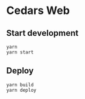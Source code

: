 # Cedars Web

## Start development

```
yarn
yarn start
```

## Deploy

```
yarn build 
yarn deploy
```